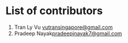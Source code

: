 # **List of contributors**

1. Tran Ly Vu <vutransingapore@gmail.com>
2. Pradeep Nayak<pradeepjnayak7@gmail.com>